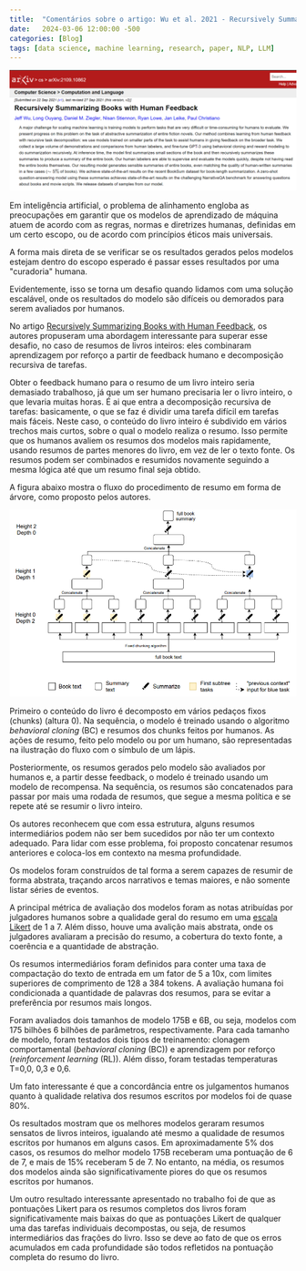 ```yaml
---
title:  "Comentários sobre o artigo: Wu et al. 2021 - Recursively Summarizing Books with Human Feedback"
date:   2024-03-06 12:00:00 -500
categories: [Blog]
tags: [data science, machine learning, research, paper, NLP, LLM]
---
```


![png](https://github.com/gallileugenesis/gallileugenesis.github.io/blob/main/post-img/2024-03-06-comments-about-paper-wu-et-al-2021/header_image.png?raw=true)


Em inteligência artificial, o problema de alinhamento engloba as preocupações em garantir que os modelos de aprendizado de máquina atuem de acordo com as regras, normas e diretrizes humanas, definidas em um certo escopo, ou de acordo com princípios éticos mais universais.

A forma mais direta de se verificar se os resultados gerados pelos modelos estejam dentro do escopo esperado é passar esses resultados por uma "curadoria" humana.

Evidentemente, isso se torna um desafio quando lidamos com uma solução escalável, onde os resultados do modelo são difíceis ou demorados para serem avaliados por humanos.

No artigo [Recursively Summarizing Books with Human Feedback](https://arxiv.org/abs/2109.10862), os autores propuseram uma abordagem interessante para superar esse desafio, no caso de resumos de livros inteiros: eles combinaram aprendizagem por reforço a partir de feedback humano e decomposição recursiva de tarefas.

Obter o feedback humano para o resumo de um livro inteiro seria demasiado trabalhoso, já que um ser humano precisaria ler o livro inteiro, o que levaria muitas horas. É ai que entra a decomposição recursiva de tarefas: basicamente, o que se faz é dividir uma tarefa difícil em tarefas mais fáceis. Neste caso, o conteúdo do livro inteiro é subdivido em vários trechos mais curtos, sobre o qual o modelo realiza o resumo.  Isso permite que os humanos avaliem os resumos dos modelos mais rapidamente, usando resumos de partes menores do livro, em vez de ler o texto fonte. Os resumos podem ser combinados e resumidos novamente seguindo a mesma lógica até que um resumo final seja obtido.

A figura abaixo mostra o fluxo do procedimento de resumo em forma de árvore, como proposto pelos autores. 

![png](https://github.com/gallileugenesis/gallileugenesis.github.io/blob/main/post-img/2024-03-06-comments-about-paper-wu-et-al-2021/image.png?raw=true)

Primeiro o conteúdo do livro é decomposto em vários pedaços fixos (chunks) (altura 0). Na sequência, o modelo é treinado usando o algoritmo *behavioral cloning* (BC) e resumos dos chunks feitos por humanos. As ações de resumo,  feito pelo modelo ou por um humano, são representadas na ilustração do fluxo com o símbulo de um lápis.

Posteriormente, os resumos gerados pelo modelo são avaliados por humanos e, a partir desse feedback, o modelo é treinado usando um modelo de recompensa. Na sequência, os resumos são concatenados para passar por mais uma rodada de resumos, que segue a mesma política e se repete até se resumir o livro inteiro. 

Os autores reconhecem que com essa estrutura, alguns resumos intermediários podem não ser bem sucedidos por não ter um contexto adequado. Para lidar com esse problema, foi proposto concatenar resumos anteriores e coloca-los em contexto na mesma profundidade.  

Os modelos foram construídos de tal forma a serem capazes de resumir de forma abstrata, traçando arcos narrativos e temas maiores, e não somente listar séries de eventos. 

A principal métrica de avaliação dos modelos foram as notas atribuídas por julgadores humanos sobre a qualidade geral do resumo em uma [escala Likert](https://www.scribbr.com/methodology/likert-scale/#:~:text=A%20Likert%20scale%20is%20a,five%20or%20seven%20answer%20statements.) de 1 a 7. Além disso, houve uma avalição mais abstrata, onde os julgadores avaliaram a precisão do resumo, a cobertura do texto fonte, a coerência e a quantidade de abstração.

Os resumos intermediários foram definidos para conter uma taxa de compactação do texto de entrada em um fator de 5 a 10x, com limites superiores de comprimento de 128 a 384 tokens. A avaliação humana foi condicionada a quantidade de palavras dos resumos, para se evitar a preferência por resumos mais longos. 

Foram avaliados dois tamanhos de modelo 175B e 6B, ou seja, modelos com 175 bilhões 6 bilhões de parâmetros, respectivamente. Para cada tamanho de modelo, foram testados dois tipos de treinamento: clonagem comportamental (*behavioral cloning* (BC)) e aprendizagem por reforço (*reinforcement learning* (RL)). Além disso, foram testadas temperaturas T=0,0, 0,3 e 0,6. 

Um fato interessante é que a concordância entre os julgamentos humanos quanto à qualidade relativa dos resumos escritos por modelos foi de quase 80%.

Os resultados mostram que os melhores modelos geraram resumos sensatos de livros inteiros, igualando até mesmo a qualidade de resumos escritos por humanos em alguns casos. Em aproximadamente 5% dos casos, os resumos do melhor modelo 175B receberam uma pontuação de 6 de 7, e mais de 15% receberam 5 de 7. No entanto, na média, os resumos dos modelos ainda são significativamente piores do que os resumos escritos por humanos.

Um outro resultado interessante apresentado no trabalho foi de que as pontuações Likert para os resumos completos dos livros foram significativamente mais baixas do que as pontuações Likert de qualquer uma das tarefas individuais decompostas, ou seja, de resumos intermediários das frações do livro. Isso se deve ao fato de que os erros acumulados em cada profundidade são todos refletidos na pontuação completa do resumo do livro. 